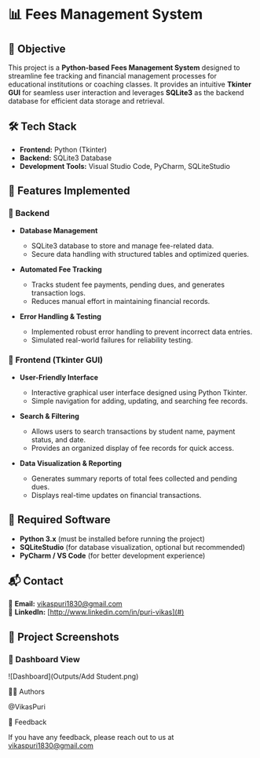 # 📊 Fees Management System

## 🎯 Objective
This project is a **Python-based Fees Management System** designed to streamline fee tracking and financial management processes for educational institutions or coaching classes. It provides an intuitive **Tkinter GUI** for seamless user interaction and leverages **SQLite3** as the backend database for efficient data storage and retrieval.

## 🛠 Tech Stack
- **Frontend:** Python (Tkinter)
- **Backend:** SQLite3 Database
- **Development Tools:** Visual Studio Code, PyCharm, SQLiteStudio

## 🚀 Features Implemented

### 🔹 Backend
- **Database Management**
  - SQLite3 database to store and manage fee-related data.
  - Secure data handling with structured tables and optimized queries.

- **Automated Fee Tracking**
  - Tracks student fee payments, pending dues, and generates transaction logs.
  - Reduces manual effort in maintaining financial records.

- **Error Handling & Testing**
  - Implemented robust error handling to prevent incorrect data entries.
  - Simulated real-world failures for reliability testing.

### 🔹 Frontend (Tkinter GUI)
- **User-Friendly Interface**
  - Interactive graphical user interface designed using Python Tkinter.
  - Simple navigation for adding, updating, and searching fee records.

- **Search & Filtering**
  - Allows users to search transactions by student name, payment status, and date.
  - Provides an organized display of fee records for quick access.

- **Data Visualization & Reporting**
  - Generates summary reports of total fees collected and pending dues.
  - Displays real-time updates on financial transactions.

## 📌 Required Software
- **Python 3.x** (must be installed before running the project)
- **SQLiteStudio** (for database visualization, optional but recommended)
- **PyCharm / VS Code** (for better development experience)

## 📬 Contact
📧 **Email:** vikaspuri1830@gmail.com  
🔗 **LinkedIn:** [http://www.linkedin.com/in/puri-vikas](#)  


## 📸 Project Screenshots

### 🎯 Dashboard View
![Dashboard](Outputs/Add Student.png)




👨‍💻 Authors

@VikasPuri

💬 Feedback

If you have any feedback, please reach out to us at vikaspuri1830@gmail.com
